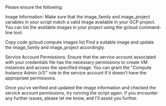 Please ensure the following:

Image Information: Make sure that the image_family and image_project variables in your script match a valid image available in your GCP project. You can list the available images in your project using the gcloud command-line tool:

Copy code
gcloud compute images list
Find a suitable image and update the image_family and image_project accordingly.

Service Account Permissions: Ensure that the service account associated with your credentials file has the necessary permissions to create VM instances and access the specified image. You can grant the "Compute Instance Admin (v1)" role to the service account if it doesn't have the appropriate permissions.

Once you've verified and updated the image information and checked the service account permissions, try running the script again. If you encounter any further issues, please let me know, and I'll assist you further.





